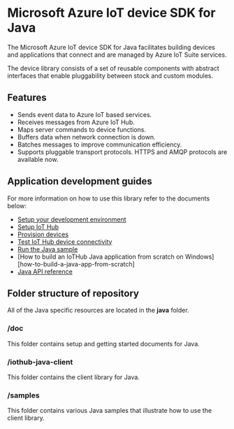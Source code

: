 # Microsoft Azure IoT device SDK for Java

The Microsoft Azure IoT device SDK for Java facilitates building devices and applications that connect and are managed by Azure IoT Suite services.

The device library consists of a set of reusable components with abstract interfaces that enable pluggability between stock and custom modules.

## Features

 * Sends event data to Azure IoT based services.
 * Receives messages from Azure IoT Hub.
 * Maps server commands to device functions.
 * Buffers data when network connection is down.
 * Batches messages to improve communication efficiency.
 * Supports pluggable transport protocols. HTTPS and AMQP protocols are available now.

## Application development guides
For more information on how to use this library refer to the documents below:
- [Setup your development environment][devbox-setup]
- [Setup IoT Hub](../../doc/setup_iothub.md)
- [Provision devices](../../doc/manage_iot_hub.md)
- [Test IoT Hub device connectivity](../../doc/manage_iot_hub.md)
- [Run the Java sample][run-java-sample]
- [How to build an IoTHub Java application from scratch on Windows][how-to-build-a-java-app-from-scratch]
- [Java API reference](http://azure.github.io/azure-iot-sdks/java/device/api_reference/index.html)


## Folder structure of repository

All of the Java specific resources are located in the **java** folder.

### /doc

This folder contains setup and getting started documents for Java.

### /iothub-java-client

This folder contains the client library for Java.

### /samples

This folder contains various Java samples that illustrate how to use the client library.

[devbox-setup]: doc/devbox_setup.md
[run-java-sample]: doc/run_sample_on_java.md
